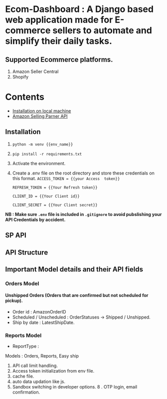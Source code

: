 # Ecom-Dashboard : A Django based web application made for E-commerce sellers to automate and simplify their daily tasks.
## Supported Ecommerce platforms.
1. Amazon Seller Central
2. Shopify

# Contents
- [Installation on local machine](#Installation)
- [Amazon Selling Parner API](#SPAPI)

## Installation
1. `python -m venv {{env_name}}`
2. `pip install -r requirements.txt`
3. Activate the environment.
4. Create a .env file on the root directory and store these credentials on this format.
    `ACCESS_TOKEN = {{your Access  token}}`<br>

    `REFRESH_TOKEN = {{Your Refresh token}}`<br>

    `CLIENT_ID = {{Your Client id}}`<br>

    `CLIENT_SECRET = {{Your Client secret}}`<br>

**NB : Make sure `.env` file is included in `.gitignore` to avoid pubslishing your API Credentials by accident.**

## SP API

## API Structure

## Important Model details and their API fields
### Orders Model
#### Unshipped Orders (Orders that are confirmed but not scheduled for pickup).
- Order id : AmazonOrderID
- Scheduled / Unscheduled : OrderStatuses -> Shipped / Unshipped.
- Ship by date  : LatestShipDate.

### Reports Model
- ReportType : 






Models : Orders, Reports, Easy ship



1. API call limit handling. 
2. Access token initialization from env file.
5. cache file.
6. auto data updation like js.
7. Sandbox switching in developer options.
8 . OTP login, email confirmation.
